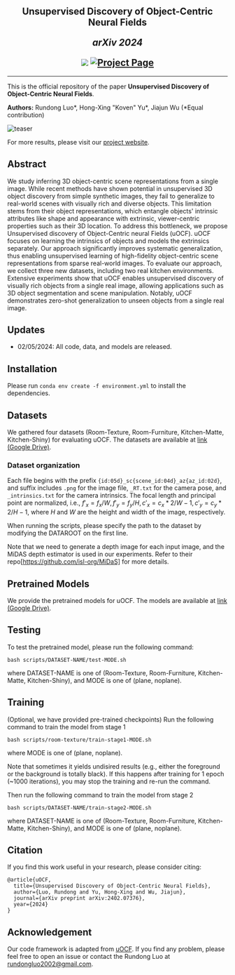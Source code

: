 <h2 align="center">
  <b>Unsupervised Discovery of Object-Centric Neural Fields</b>

  <b><i>arXiv 2024</i></b>


<div align="center">
    <a href="https://arxiv.org/abs/2402.07376" target="_blank">
    <img src="https://img.shields.io/badge/arXiv:2402.07376-red"></a>
    <!-- <a href="https://arxiv.org/abs/2307.08779" target="_blank">
    <img src="https://img.shields.io/badge/Paper-orange" alt="paper"></a> -->
    <!-- <a href="https://red-fairy.github.io/ZeroShotDayNightDA-Webpage/supp.pdf" target="_blank">
    <img src="https://img.shields.io/badge/Supplementary-green" alt="supp"></a> -->
    <a href="https://red-fairy.github.io/uOCF/" target="_blank">
    <img src="https://img.shields.io/badge/Project Page-blue" alt="Project Page"/></a>
</div>
</h2>

---

This is the official repository of the paper **Unsupervised Discovery of Object-Centric Neural Fields**.

**Authors:** Rundong Luo*, Hong-Xing "Koven" Yu*, Jiajun Wu (*Equal contribution)

![teaser](https://red-fairy.github.io/uOCF/assets/images/teaser.png)

For more results, please visit our [project website](https://red-fairy.github.io/uOCF/).

## Abstract
We study inferring 3D object-centric scene representations from a single image. While recent methods have shown potential in unsupervised 3D object discovery from simple synthetic images, they fail to generalize to real-world scenes with visually rich and diverse objects. This limitation stems from their object representations, which entangle objects' intrinsic attributes like shape and appearance with extrinsic, viewer-centric properties such as their 3D location. To address this bottleneck, we propose Unsupervised discovery of Object-Centric neural Fields (uOCF). uOCF focuses on learning the intrinsics of objects and models the extrinsics separately. Our approach significantly improves systematic generalization, thus enabling unsupervised learning of high-fidelity object-centric scene representations from sparse real-world images. To evaluate our approach, we collect three new datasets, including two real kitchen environments. Extensive experiments show that uOCF enables unsupervised discovery of visually rich objects from a single real image, allowing applications such as 3D object segmentation and scene manipulation. Notably, uOCF demonstrates zero-shot generalization to unseen objects from a single real image.

## Updates
- 02/05/2024: All code, data, and models are released.

## Installation
Please run `conda env create -f environment.yml` to install the dependencies.

## Datasets
We gathered four datasets (Room-Texture, Room-Furniture, Kitchen-Matte, Kitchen-Shiny) for evaluating uOCF. The datasets are available at [link (Google Drive)](https://drive.google.com/file/d/1xwa5kHCJQq3l7Q8LG4s9cqqlM_BxhFgB/view?usp=sharing).

### Dataset organization

Each file begins with the prefix `{id:05d}_sc{scene_id:04d}_az{az_id:02d}`, and suffix includes `.png` for the image file, `_RT.txt` for the camera pose, and `_intrinsics.txt` for the camera intrinsics. The focal length and principal point are normalized, i.e., $f'_x = f_x / W, f'_y = f_y / H, c'_x = c_x * 2 / W - 1, c'_y = c_y * 2 / H - 1$, where $H$ and $W$ are the height and width of the image, respectively.

When running the scripts, please specify the path to the dataset by modifying the DATAROOT on the first line.

Note that we need to generate a depth image for each input image, and the MiDAS depth estimator is used in our experiments. Refer to their repo[https://github.com/isl-org/MiDaS] for more details.

## Pretrained Models
We provide the pretrained models for uOCF. The models are available at [link (Google Drive)](https://drive.google.com/file/d/167v5JYomSxgrIyFnTNP3YnCpJQjaQHAi/view?usp=sharing).

## Testing
To test the pretrained model, please run the following command:
```
bash scripts/DATASET-NAME/test-MODE.sh
```
where DATASET-NAME is one of (Room-Texture, Room-Furniture, Kitchen-Matte, Kitchen-Shiny), and MODE is one of (plane, noplane).

## Training
(Optional, we have provided pre-trained checkpoints) Run the following command to train the model from stage 1
```
bash scripts/room-texture/train-stage1-MODE.sh
```
where MODE is one of (plane, noplane).

Note that sometimes it yields undisired results (e.g., either the foreground or the background is totally black). If this happens after training for 1 epoch (~1000 iterations), you may stop the training and re-run the command.

Then run the following command to train the model from stage 2
```
bash scripts/DATASET-NAME/train-stage2-MODE.sh
```
where DATASET-NAME is one of (Room-Texture, Room-Furniture, Kitchen-Matte, Kitchen-Shiny), and MODE is one of (plane, noplane).

## Citation
If you find this work useful in your research, please consider citing:
```
@article{uOCF,
  title={Unsupervised Discovery of Object-Centric Neural Fields},
  author={Luo, Rundong and Yu, Hong-Xing and Wu, Jiajun},
  journal={arXiv preprint arXiv:2402.07376},
  year={2024}
}
```

## Acknowledgement
Our code framework is adapted from [uOCF](https://github.com/KovenYu/uORF). If you find any problem, please feel free to open an issue or contact the Rundong Luo at [rundongluo2002@gmail.com](mailto:rundongluo2002@gmail.com).



